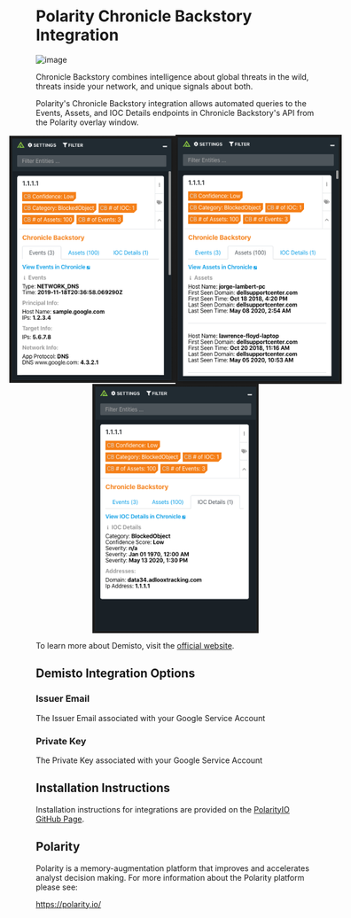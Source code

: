 # Polarity Chronicle Backstory Integration

![image](https://img.shields.io/badge/status-beta-green.svg)

Chronicle Backstory combines intelligence about global threats in the wild, threats inside your network, and unique signals about both.

Polarity's Chronicle Backstory integration allows automated queries to the Events, Assets, and IOC Details endpoints in Chronicle Backstory's API from the Polarity overlay window.

<div style="display:flex; justify-content:center; align-items:center;">
  <img width="300" alt="Integration Example Events" src="./assets/integration-example-events.png">
  <img width="300" alt="Integration Example Assets" src="./assets/integration-example-assets.png">
</div>
<div style="display:flex; justify-content:center; align-items:center;">
  <img width="300" alt="Integration Example IOC Details" src="./assets/integration-example-ioc-details.png">
</div>


To learn more about Demisto, visit the [official website](https://www.demisto.com/).


## Demisto Integration Options

### Issuer Email

The Issuer Email associated with your Google Service Account

### Private Key

The Private Key associated with your Google Service Account


## Installation Instructions

Installation instructions for integrations are provided on the [PolarityIO GitHub Page](https://polarityio.github.io/).


## Polarity

Polarity is a memory-augmentation platform that improves and accelerates analyst decision making.  For more information about the Polarity platform please see:

https://polarity.io/
